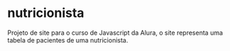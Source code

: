 # nutricionista
Projeto de site para o curso de Javascript da Alura, o site representa uma tabela de pacientes de uma nutricionista.

